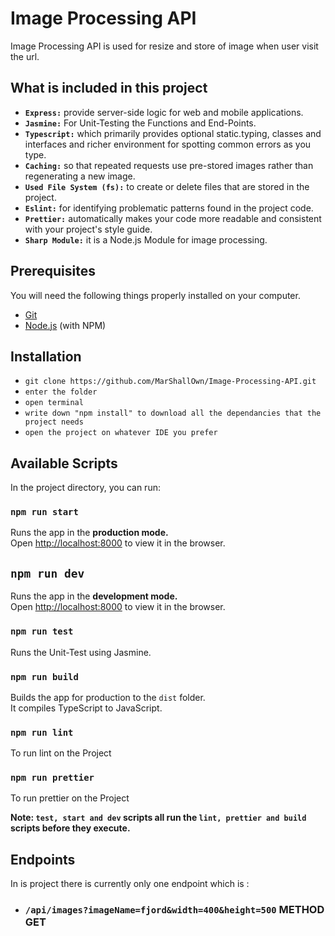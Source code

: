 # Image Processing API

Image Processing API is used for resize and store of image when user visit the url.

## What is included in this project
* **`Express:`** provide server-side logic for web and mobile applications.
* **`Jasmine:`** For Unit-Testing the Functions and End-Points.
* **`Typescript:`** which primarily provides optional static.typing, classes and interfaces and richer environment for spotting common errors as you type.
* **`Caching:`** so that repeated requests use pre-stored images rather than regenerating a new image.
* **`Used File System (fs):`** to create or delete files that are stored in the project.
* **`Eslint:`** for identifying problematic patterns found in the project code.
* **`Prettier:`** automatically makes your code more readable and consistent with your project's style guide. 
* **`Sharp Module:`** it is a Node.js Module for image processing.


## Prerequisites
You will need the following things properly installed on your computer.

* [Git](http://git-scm.com/)
* [Node.js](http://nodejs.org/) (with NPM)

## Installation
* `git clone https://github.com/MarShallOwn/Image-Processing-API.git`
* `enter the folder`
* `open terminal`
* `write down "npm install" to download all the dependancies that the project needs`
* `open the project on whatever IDE you prefer`

## Available Scripts

In the project directory, you can run:

### `npm run start`

Runs the app in the **production mode.**<br>
Open [http://localhost:8000](http://localhost:3000) to view it in the browser.

## `npm run dev`
Runs the app in the **development mode.**<br>
Open [http://localhost:8000](http://localhost:3000) to view it in the browser.

### `npm run test`

Runs the Unit-Test using Jasmine.

### `npm run build`

Builds the app for production to the `dist` folder.<br>
It compiles TypeScript to JavaScript.

### `npm run lint`

To run lint on the Project

### `npm run prettier`

To run prettier on the Project

**Note: `test, start and dev` scripts all run the `lint, prettier and build` scripts before they execute.**

## Endpoints

In is project there is currently only one endpoint which is :

* ### **`/api/images?imageName=fjord&width=400&height=500`** METHOD GET
